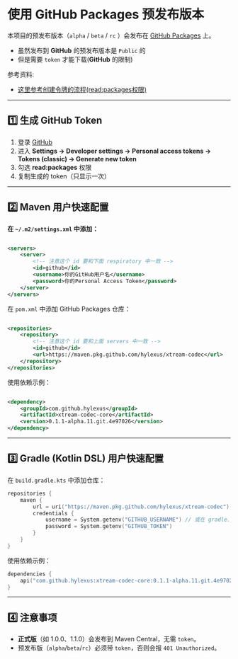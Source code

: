 # 使用 GitHub Packages 预发布版本

本项目的预发布版本（`alpha` / `beta` / `rc`
）会发布在 [GitHub Packages](https://docs.github.com/zh/packages/learn-github-packages/introduction-to-github-packages)
上。

- 虽然发布到 **GitHub** 的预发布版本是 `Public` 的
- 但是需要 `token` 才能下载(**GitHub** 的限制)

参考资料:

- [这里参考创建令牌的流程(read:packages权限)](https://docs.github.com/zh/packages/working-with-a-github-packages-registry/working-with-the-apache-maven-registry)

---

## 1️⃣ 生成 GitHub Token

1. 登录 [GitHub](https://github.com/)
2. 进入 **Settings → Developer settings → Personal access tokens → Tokens (classic) → Generate new token**
3. 勾选 **read:packages** 权限
4. 复制生成的 token（只显示一次）

---

## 2️⃣ Maven 用户快速配置

**在 `~/.m2/settings.xml` 中添加：**

```xml

<servers>
    <server>
        <!-- 注意这个 id 要和下面 respiratory 中一致 -->
        <id>github</id>
        <username>你的GitHub用户名</username>
        <password>你的Personal Access Token</password>
    </server>
</servers>
```

在 `pom.xml` 中添加 GitHub Packages 仓库：

```xml

<repositories>
    <repository>
        <!-- 注意这个 id 要和上面 servers 中一致 -->
        <id>github</id>
        <url>https://maven.pkg.github.com/hylexus/xtream-codec</url>
    </repository>
</repositories>
```

使用依赖示例：

```xml

<dependency>
    <groupId>com.github.hylexus</groupId>
    <artifactId>xtream-codec-core</artifactId>
    <version>0.1.1-alpha.11.git.4e97026</version>
</dependency>

```

---

## 3️⃣ Gradle (Kotlin DSL) 用户快速配置

在 `build.gradle.kts` 中添加仓库：

```kotlin
repositories {
    maven {
        url = uri("https://maven.pkg.github.com/hylexus/xtream-codec")
        credentials {
            username = System.getenv("GITHUB_USERNAME") // 或在 gradle.properties 中配置
            password = System.getenv("GITHUB_TOKEN")
        }
    }
}
```

使用依赖示例：

```kotlin
dependencies {
    api("com.github.hylexus:xtream-codec-core:0.1.1-alpha.11.git.4e97026")
}
```

---

## 4️⃣ 注意事项

- **正式版**（如 1.0.0、1.1.0）会发布到 Maven Central，无需 `token`。
- 预发布版（`alpha`/`beta`/`rc`）必须带 `token`，否则会报 `401 Unauthorized`。
